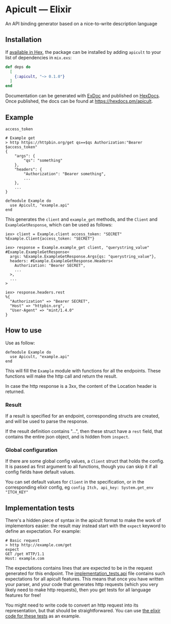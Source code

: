 # Apicult — Elixir

An API binding generator based on a nice-to-write description language

## Installation

If [available in Hex](https://hex.pm/docs/publish), the package can be installed
by adding `apicult` to your list of dependencies in `mix.exs`:

```elixir
def deps do
  [
    {:apicult, "~> 0.1.0"}
  ]
end
```

Documentation can be generated with [ExDoc](https://github.com/elixir-lang/ex_doc)
and published on [HexDocs](https://hexdocs.pm). Once published, the docs can
be found at <https://hexdocs.pm/apicult>.

<!-- MDOC !-->

## Example

```
access_token

# Example get
> http https://httpbin.org/get qs==$qs Authorization:"Bearer $access_token"
{
    "args": {
        "qs": "something"
    },
    "headers": {
        "Authorization": "Bearer something",
        ...
    },
    ...
}
```

```
defmodule Example do
  use Apicult, "example.api"
end
```

This generates the `client` and `example_get` methods, and the `Client` and `ExampleGetResponse`, which can be used as follows:

```
iex> client = Example.client access_token: "SECRET"
%Example.Client{access_token: "SECRET"}

iex> response = Example.example_get client, "querystring_value"
#Example.ExampleGetResponse<
  args: %Example.ExampleGetResponse.Args{qs: "querystring_value"},
  headers: #Example.ExampleGetResponse.Headers<
    Authorization: "Bearer SECRET",
    ...
  >,
  ...
>

iex> response.headers.rest
%{
  "Authorization" => "Bearer SECRET",
  "Host" => "httpbin.org",
  "User-Agent" => "mint/1.4.0"
}
```

## How to use

Use as follow:
```
defmodule Example do
  use Apicult, "example.api"
end
```

This will fill the `Example` module with functions for all the endpoints. These functions will make the http call and return the result.

In case the http response is a 3xx, the content of the Location header is returned.

### Result

If a result is specified for an endpoint, corresponding structs are created, and will be used to parse the response.

If the result definition contains "...", then these struct have a `rest` field, that contains the entire json object, and is hidden from `inspect`.

### Global configuration

If there are some global config values, a `Client` struct that holds the config. It is passed as first argument to all functions, though you can skip it if all config fields have default values.

You can set default values for `Client` in the specification, or in the corresponding elixir config, eg `config Itch, api_key: System.get_env "ITCH_KEY"`

## Implementation tests

There's a hidden piece of syntax in the apicult format to make the work of implementors easier: the result may instead start with the `expect` keyword to define an expectation. For example:

```
# Basic request
> http http://example.com/get
expect
GET /get HTTP/1.1
Host: example.com
```

The expectations contains lines that are expected to be in the request generated for this endpoint. The [implementation_tests.api](./implementation_tests.api) file contains such expectations for all apicult features. This means that once you have written your parser, and your code that generates http requests (which you very likely need to make http requests), then you get tests for all language features for free!

You might need to write code to convert an http request into its representation, but that should be straightforwared. You can use [the elixir code for these tests](./elixir/test/implementation_test.exs) as an example.
